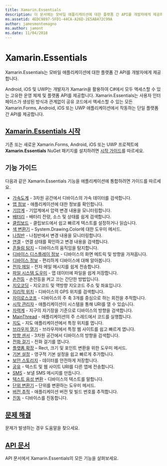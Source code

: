 ```yaml
---
title: Xamarin.Essentials
description: 이 문서에는 모바일 애플리케이션에 대한 플랫폼 간 API를 개발자에게 제공하는 Xamarin.Essentials를 설명하는 다양한 가이드에 대한 링크가 들어 있습니다.
ms.assetid: 4EDC9897-5FD1-44CA-A26D-2E5AB472C99A
author: jamesmontemagno
ms.author: jamont
ms.date: 11/04/2018
---
```


# <a name="xamarinessentials"></a>Xamarin.Essentials

Xamarin.Essentials는 모바일 애플리케이션에 대한 플랫폼 간 API를 개발자에게 제공합니다.

Android, iOS 및 UWP는 개발자가 Xamarin을 활용하여 C#에서 모두 액세스할 수 있는 고유한 운영 체제 및 플랫폼 API를 제공합니다. Xamarin.Essentials는 사용자 인터페이스가 생성된 방식과 관계없이 공유 코드에서 액세스할 수 있는 모든 Xamarin.Forms, Android, iOS 또는 UWP 애플리케이션에서 작동하는 단일 플랫폼 간 API를 제공합니다.

## <a name="get-started-with-xamarinessentialsget-startedmdcontextxamarinxamarin-forms"></a>[Xamarin.Essentials 시작](get-started.md?context=xamarin/xamarin-forms)

기존 또는 새로운 Xamarin.Forms, Android, iOS 또는 UWP 프로젝트에 **Xamarin.Essentials** NuGet 패키지를 설치하려면 [시작 가이드](get-started.md)를 따르세요.

## <a name="feature-guides"></a>기능 가이드

다음과 같은 Xamarin.Essentials 기능을 애플리케이션에 통합하려면 가이드를 따르세요.

* [가속도계](accelerometer.md?context=xamarin/xamarin-forms) - 3차원 공간에서 디바이스의 가속 데이터를 검색합니다.
* [앱 정보](app-information.md?context=xamarin/xamarin-forms) - 애플리케이션에 대한 정보를 확인합니다.
* [기압계](barometer.md?context=xamarin/xamarin-forms) - 기압계에서 압력 변경 내용을 모니터링합니다.
* [배터리](battery.md?context=xamarin/xamarin-forms) - 배터리 잔량, 소스 및 상태를 쉽게 검색합니다.
* [클립보드](clipboard.md?context=xamarin/xamarin-forms) - 클립보드에서 쉽고 빠르게 텍스트를 설정하거나 읽습니다.
* [색 변환기](color-converters.md?context=xamarin/xamarin-forms) – System.Drawing.Color에 대한 도우미 메서드.
* [나침반](compass.md?context=xamarin/xamarin-forms) - 나침반에서 변경 내용을 모니터링합니다.
* [연결](connectivity.md?context=xamarin/xamarin-forms) - 연결 상태를 확인하고 변경 내용을 검색합니다.
* [흔들림 탐지](detect-shake.md?context=xamarin/xamarin-forms) – 디바이스의 움직임을 탐지합니다.
* [디바이스 디스플레이 정보](device-display.md?context=xamarin/xamarin-forms) - 디바이스의 화면 메트릭 및 방향을 가져옵니다.
* [디바이스 정보](device-information.md?context=xamarin/xamarin-forms) - 편리하게 디바이스에 대해 알아봅니다.
* [전자 메일](email.md?context=xamarin/xamarin-forms) - 전자 메일 메시지를 쉽게 전송합니다.
* [파일 시스템 도우미](file-system-helpers.md?context=xamarin/xamarin-forms) - 앱 데이터에 파일을 쉽게 저장합니다.
* [손전등](flashlight.md?context=xamarin/xamarin-forms) - 손전등을 켜고 끄는 간단한 방법입니다.
* [지오코딩](geocoding.md?context=xamarin/xamarin-forms) - 지오코드 및 역방향 지오코드 주소 및 좌표입니다.
* [지리적 위치](geolocation.md?context=xamarin/xamarin-forms) - 디바이스의 GPS 위치를 검색합니다.
* [자이로스코프](gyroscope.md?context=xamarin/xamarin-forms) - 디바이스의 주 축 3개를 중심으로 하는 회전을 추적합니다.
* [시작 관리자](launcher.md?context=xamarin/xamarin-forms) - 애플리케이션이 시스템을 통해 URI를 열 수 있습니다.
* [자력계](magnetometer.md?context=xamarin/xamarin-forms) - 지구의 자기장을 기준으로 디바이스의 방향을 검색합니다.
* [MainThread](main-thread.md?content=xamarin/xamarin-forms) - 애플리케이션의 주 스레드에서 코드를 실행합니다.
* [지도](maps.md?content=xamarin/xamarin-forms) - 지도 애플리케이션에서 특정 위치를 엽니다.
* [브라우저 열기](open-browser.md?context=xamarin/xamarin-forms) - 브라우저에서 특정 웹 사이트를 쉽고 빠르게 엽니다.
* [방향 센서](orientation-sensor.md?context=xamarin/xamarin-forms) - 3차원 공간에서 디바이스의 방향을 검색합니다.
* [전화 걸기](phone-dialer.md?context=xamarin/xamarin-forms) - 전화 걸기를 엽니다.
* [플랫폼 확장](platform-extensions.md?context=xamarin/xamarin-forms) – Rect, 크기 및 포인트 변환을 위한 도우미 메서드.
* [기본 설정](preferences.md?context=xamarin/xamarin-forms) - 영구적 기본 설정을 쉽고 빠르게 추가합니다.
* [보안 스토리지](secure-storage.md?context=xamarin/xamarin-forms) - 데이터를 안전하게 저장합니다.
* [공유](share.md?context=xamarin/xamarin-forms) - 텍스트 및 웹 사이트 URI를 다른 앱에 전송합니다.
* [SMS](sms.md?context=xamarin/xamarin-forms) - 보낼 SMS 메시지를 만듭니다.
* [텍스트 음성 변환](text-to-speech.md?context=xamarin/xamarin-forms) - 디바이스의 텍스트를 말합니다.
* [단위 변환기](unit-converters.md?context=xamarin/xamarin-forms) – 단위를 변환하는 도우미 메서드.
* [버전 추적](version-tracking.md?context=xamarin/xamarin-forms) - 애플리케이션 버전 및 빌드 번호를 추적합니다.
* [진동](vibrate.md?context=xamarin/xamarin-forms) - 디바이스를 진동합니다.

## <a name="troubleshootingtroubleshootingmdcontextxamarinxamarin-forms"></a>[문제 해결](troubleshooting.md?context=xamarin/xamarin-forms)

문제가 발생하는 경우 도움말을 찾으세요.

## <a name="api-documentationxrefxamarinessentials"></a>[API 문서](xref:Xamarin.Essentials)

API 문서에서 Xamarin.Essentials의 모든 기능을 살펴보세요.
